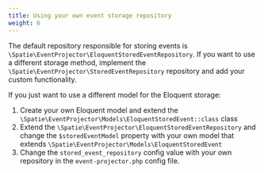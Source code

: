 ```yaml
---
title: Using your own event storage repository
weight: 6
---
```


The default repository responsible for storing events is `\Spatie\EventProjector\EloquentStoredEventRepository`. If you want to use a different storage method, implement the `\Spatie\EventProjector\StoredEventRepository` repository and add your custom functionality.

If you just want to use a different model for the Eloquent storage:

1. Create your own Eloquent model and extend the `\Spatie\EventProjector\Models\EloquentStoredEvent::class` class
2. Extend the `\Spatie\EventProjector\EloquentStoredEventRepository` and change the `$storedEventModel` property with your own model that extends `\Spatie\EventProjector\Models\EloquentStoredEvent`
3. Change the `stored_event_repository` config value with your own repository in the `event-projector.php` config file.
